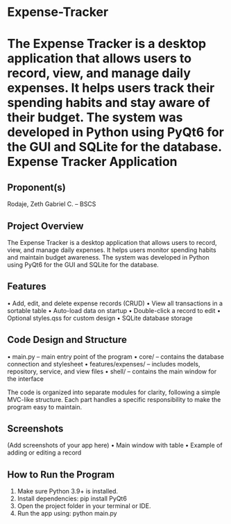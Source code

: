 # Expense-Tracker
The Expense Tracker is a desktop application that allows users to record, view, and manage daily expenses. It helps users track their spending habits and stay aware of their budget. The system was developed in Python using PyQt6 for the GUI and SQLite for the database.
Expense Tracker Application
===========================

Proponent(s)
------------
Rodaje, Zeth Gabriel C. – BSCS

Project Overview
----------------
The Expense Tracker is a desktop application that allows users to record, view, and manage daily expenses.
It helps users monitor spending habits and maintain budget awareness.
The system was developed in Python using PyQt6 for the GUI and SQLite for the database.

Features
--------
• Add, edit, and delete expense records (CRUD)
• View all transactions in a sortable table
• Auto-load data on startup
• Double-click a record to edit
• Optional styles.qss for custom design
• SQLite database storage

Code Design and Structure
-------------------------
• main.py – main entry point of the program
• core/ – contains the database connection and stylesheet
• features/expenses/ – includes models, repository, service, and view files
• shell/ – contains the main window for the interface

The code is organized into separate modules for clarity, following a simple MVC-like structure.
Each part handles a specific responsibility to make the program easy to maintain.

Screenshots
-----------
(Add screenshots of your app here)
• Main window with table
• Example of adding or editing a record

How to Run the Program
----------------------
1. Make sure Python 3.9+ is installed.
2. Install dependencies:
   pip install PyQt6
3. Open the project folder in your terminal or IDE.
4. Run the app using:
   python main.py
